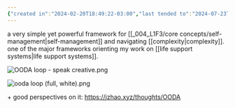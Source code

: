 ```yaml
---
{"created in":"2024-02-20T18:49:22-03:00","last tended to":"2024-07-23T01:51:10-03:00","tags":["framework","sensemaking","🌱"],"dg-publish":true,"notestage":["🌱"],"permalink":"/models-and-frameworks/design/ooda-loop/","dgPassFrontmatter":true,"created":"2024-02-20T18:49:22.179-03:00","updated":"2024-09-24T16:06:14.705-03:00"}
---
```


a very simple yet powerful framework for [[_004_L1F3/core concepts/self-management\|self-management]] and navigating [[complexity\|complexity]]. one of the major frameworks orienting my work on [[life support systems\|life support systems]].

![OODA loop - speak creative.png](/img/user/assets/OODA%20loop%20-%20speak%20creative.png)

![ooda loop (full, white).png](/img/user/assets/ooda%20loop%20(full,%20white).png)

\+ good perspectives on it: https://jzhao.xyz/thoughts/OODA